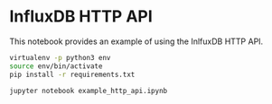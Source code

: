 # InfluxDB HTTP API
This notebook provides an example of using the InlfuxDB HTTP API.

```bash
virtualenv -p python3 env
source env/bin/activate
pip install -r requirements.txt

jupyter notebook example_http_api.ipynb
```

